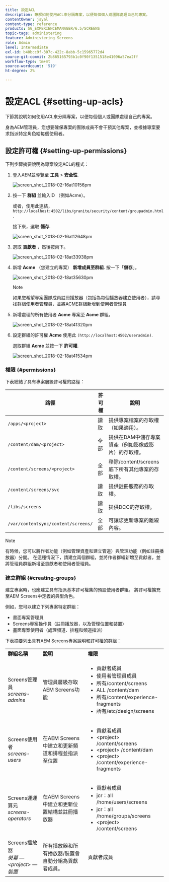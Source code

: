```yaml
---
title: 設定ACL
description: 瞭解如何使用ACL來分隔專案，以便每個個人或團隊處理自己的專案。
contentOwner: jsyal
content-type: reference
products: SG_EXPERIENCEMANAGER/6.5/SCREENS
topic-tags: administering
feature: Administering Screens
role: Admin
level: Intermediate
exl-id: b40bcc9f-307c-422c-8abb-5c15965772d4
source-git-commit: 2b865165793b1c0f90f1351518e41096a57ea2ff
workflow-type: tm+mt
source-wordcount: '519'
ht-degree: 2%

---
```


# 設定ACL {#setting-up-acls}

下節將說明如何使用ACL來分隔專案，以便每個個人或團隊處理自己的專案。

身為AEM管理員，您想要確保專案的團隊成員不會干預其他專案，並根據專案要求指派特定角色給每個使用者。

## 設定許可權 {#setting-up-permissions}

下列步驟摘要說明為專案設定ACL的程式：

1. 登入AEM並導覽至 **工具** > **安全性**.

   ![screen_shot_2018-02-16at10156pm](assets/screen_shot_2018-02-16at10156pm.png)

1. 按一下 **群組** 並輸入ID （例如Acme）。

   或者，使用此連結， `http://localhost:4502/libs/granite/security/content/groupadmin.html`.

   接下來，選取 **儲存**.

   ![screen_shot_2018-02-16at12648pm](assets/screen_shot_2018-02-16at12648pm.png)

1. 選取 **貢獻者** ，然後按兩下。

   ![screen_shot_2018-02-18at33938pm](assets/screen_shot_2018-02-18at33938pm.png)

1. 新增 **Acme** （您建立的專案） **新增成員至群組**. 按一下「**儲存**」。

   ![screen_shot_2018-02-18at35630pm](assets/screen_shot_2018-02-18at35630pm.png)

   >[!NOTE]
   >
   >如果您希望專案團隊成員註冊播放器（包括為每個播放器建立使用者），請尋找群組使用者管理員，並將ACME群組新增到使用者管理員

1. 新增處理的所有使用者 **Acme** 專案至 **Acme** 群組。

   ![screen_shot_2018-02-18at41320pm](assets/screen_shot_2018-02-18at41320pm.png)

1. 設定群組的許可權 **Acme** 使用此 `(http://localhost:4502/useradmin)`.

   選取群組 **Acme** 並按一下 **許可權**.

   ![screen_shot_2018-02-18at41534pm](assets/screen_shot_2018-02-18at41534pm.png)

### 權限 {#permissions}

下表總結了具有專案層級許可權的路徑：

| **路徑** | **許可權** | **說明** |
|---|---|---|
| `/apps/<project>` | 讀取 | 提供專案檔案的存取權（如果適用）。 |
| `/content/dam/<project>` | 全部 | 提供在DAM中儲存專案資產（例如影像或影片）的存取權。 |
| `/content/screens/<project>` | 全部 | 移除/content/screens底下所有其他專案的存取權。 |
| `/content/screens/svc` | 讀取 | 提供註冊服務的存取權。 |
| `/libs/screens` | 讀取 | 提供DCC的存取權。 |
| `/var/contentsync/content/screens/` | 全部 | 可讓您更新專案的離線內容。 |

>[!NOTE]
>
>有時候，您可以將作者功能（例如管理資產和建立管道）與管理功能（例如註冊播放器）分開。 在這種情況下，請建立兩個群組，並將作者群組新增至貢獻者，並將管理員群組新增至貢獻者和使用者管理員。

### 建立群組 {#creating-groups}

建立專案時，也應建立具有指派基本許可權集的預設使用者群組。 將許可權擴充至AEM Screens中定義的典型角色。

例如，您可以建立下列專案特定群組：

* 畫面專案管理員
* Screens專案操作員（註冊播放器，以及管理位置和裝置）
* 畫面專案使用者（處理頻道、排程和頻道指派）

下表摘要列出具有AEM Screens專案說明和許可權的群組：

<table>
 <tbody>
  <tr>
   <td><strong>群組名稱</strong></td>
   <td><strong>說明</strong></td>
   <td><strong>權限</strong></td>
  </tr>
  <tr>
   <td>Screens管理員<br /> <em>screens-admins</em></td>
   <td>管理員層級存取AEM Screens功能</td>
   <td>
    <ul>
     <li>貢獻者成員</li>
     <li>使用者管理員成員</li>
     <li>所有/content/screens</li>
     <li>ALL /content/dam</li>
     <li>所有/content/experience-fragments</li>
     <li>所有/etc/design/screens</li>
    </ul> </td>
  </tr>
  <tr>
   <td>Screens使用者<br /> <em>screens-users</em></td>
   <td>在AEM Screens中建立和更新頻道和排程並指派至位置</td>
   <td>
    <ul>
     <li>貢獻者成員</li>
     <li>&lt;project&gt; /content/screens</li>
     <li>&lt;project&gt; /content/dam</li>
     <li>&lt;project&gt; /content/experience-fragments</li>
    </ul> </td>
  </tr>
  <tr>
   <td>Screens運運算元<br /> <em>screens-operators</em></td>
   <td>在AEM Screens中建立和更新位置結構並註冊播放器</td>
   <td>
    <ul>
     <li>貢獻者成員</li>
     <li>jcr：all /home/users/screens</li>
     <li>jcr：all /home/groups/screens</li>
     <li>&lt;project&gt; /content/screens</li>
    </ul> </td>
  </tr>
  <tr>
   <td>Screens播放器<br /> <em>熒幕 — &lt;project&gt; — 裝置</em></td>
   <td>所有播放器和所有播放器/裝置會自動分組為貢獻者成員。</td>
   <td><p> 貢獻者成員</p> </td>
  </tr>
 </tbody>
</table>
